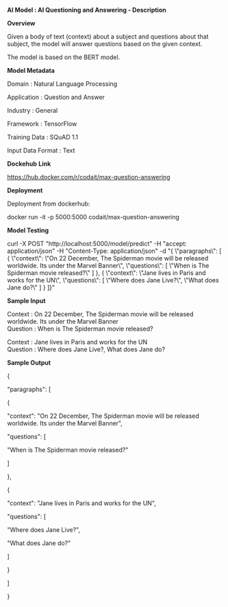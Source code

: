 
**AI Model : AI Questioning and Answering - Description**

**Overview**

Given a body of text (context) about a subject and questions about that subject, the model will answer questions based on the given context.

The model is based on the BERT model.

**Model Metadata**

Domain : Natural Language Processing

Application : Question and Answer

Industry : General

Framework : TensorFlow

Training Data : SQuAD 1.1

Input Data Format : Text

**Dockehub** **Link**

https://hub.docker.com/r/codait/max-question-answering

**Deployment**

Deployment from dockerhub:

docker run -it -p 5000:5000 codait/max-question-answering

**Model Testing**

curl -X POST "http://localhost:5000/model/predict" -H "accept: application/json" -H "Content-Type: application/json" -d "{ \\"paragraphs\\": \[ { \\"context\\": \\"On 22 December, The Spiderman movie will be released worldwide. Its under the Marvel Banner\\", \\"questions\\": \[ \\"When is The Spiderman movie released?\\" \] }, { \\"context\\": \\"Jane lives in Paris and works for the UN\\", \\"questions\\": \[ \\"Where does Jane Live?\\", \\"What does Jane do?\\" \] } \]}"

**Sample Input**

Context : On 22 December, The Spiderman movie will be released worldwide. Its under the Marvel Banner  
Question : When is The Spiderman movie released?  
  
Context : Jane lives in Paris and works for the UN  
Question :  Where does Jane Live?, What does Jane do?

**Sample Output**

{

 "paragraphs": \[

 {

 "context": "On 22 December, The Spiderman movie will be released worldwide. Its under the Marvel Banner",

 "questions": \[

 "When is The Spiderman movie released?"

 \]

 },

 {

 "context": "Jane lives in Paris and works for the UN",

 "questions": \[

 "Where does Jane Live?",

 "What does Jane do?"

 \]

 }

 \]

}